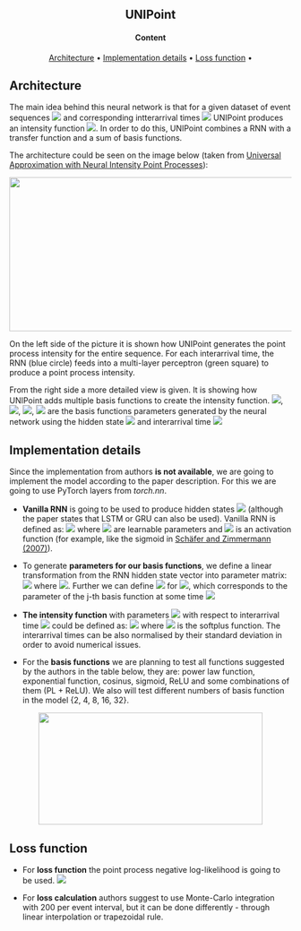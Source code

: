 <h2 align="center"> UNIPoint </h2>

<h4 align="center"> Content </h4>

<p align="center">
  <a href="#architecture">Architecture</a> •
  <a href="#implementation-details">Implementation details</a> •
  <a href="#loss-function">Loss function</a> •
</p>

## Architecture

The main idea behind this neural network is that for a given dataset of event sequences <img src="https://latex.codecogs.com/png.latex?\{t_i\}_{i=1}^N" /></a> and corresponding intterarrival times <img src="https://latex.codecogs.com/png.latex?\tau_i&space;=&space;t_i&space;-&space;t_{i-1}" /></a> UNIPoint produces an intensity function <img src="https://latex.codecogs.com/png.latex?\hat{\lambda}" /></a>. In order to do this, UNIPoint combines a RNN with a transfer function and a sum of basis functions. 

The architecture could be seen on the image below (taken from <a href="https://paperpile.com/shared/uEtljl" target="_blank">Universal Approximation with Neural Intensity Point Processes</a>):

<p align="center">
  <img width="680" height="275" src="https://github.com/rodrigorivera/mds20_deepfolio/blob/main/images/unipoint_fig.PNG">
</p>

On the left side of the picture it is shown how UNIPoint generates the point process intensity for the entire sequence. For each interarrival time, the RNN (blue circle) feeds into a multi-layer perceptron (green square) to produce a point process intensity.

From the right side a more detailed view is given. It is showing how UNIPoint adds multiple basis functions to create the intensity function. <img src="https://latex.codecogs.com/png.latex?p_0"/></a>, <img src="https://latex.codecogs.com/png.latex?p_1"/></a>, <img src="https://latex.codecogs.com/png.latex?p_2"/></a>, <img src="https://latex.codecogs.com/png.latex?p_2"/></a> are the basis functions parameters generated by the neural network using the hidden state <img src="https://latex.codecogs.com/png.latex?h_1"/></a> and interarrival time <img src="https://latex.codecogs.com/png.latex?\tau_2" /></a>

## Implementation details

Since the implementation from authors **is not available**, we are going to implement the model according to the paper description. For this we are going to use PyTorch layers from *torch.nn*.

* **Vanilla RNN** is going to be used to produce hidden states <img src="https://latex.codecogs.com/png.latex?h_i&space;\in&space;R^M" /></a> (although the paper states that LSTM or GRU can also be used). Vanilla RNN is defined as:
<img src="https://latex.codecogs.com/png.latex?h_i&space;=&space;f(Wh_{i-1}&space;&plus;&space;v\tau_i&space;&plus;&space;b)" /></a>
where <img src="https://latex.codecogs.com/png.latex?W,&space;v,&space;b,&space;h_0" /></a> are learnable parameters and <img src="https://latex.codecogs.com/png.latex?f" /></a> is an activation function (for example, like the sigmoid in <a href="https://link.springer.com/chapter/10.1007/11840817_66" target="_blank">Schäfer and Zimmermann (2007)</a>).

* To generate **parameters for our basis functions**, we define a linear transformation from the RNN hidden state vector into parameter matrix:
<img src="https://latex.codecogs.com/png.latex?P&space;=&space;Ah_i&space;&plus;&space;B,&space;t_i&space;<&space;t&space;\leq&space;t_{i&plus;1}" /></a>
where <img src="https://latex.codecogs.com/png.latex?P&space;\in&space;R^{J\times&space;|\mathcal{P}|},&space;A&space;\in&space;R^{J\times&space;|\mathcal{P}|},&space;B&space;\in&space;R^{J\times&space;|\mathcal{P}|}" /></a>. Further we can define <img src="https://latex.codecogs.com/png.latex?p_j&space;\doteq&space;P_{(j,\cdot&space;)}&space;\in&space;R^{|\mathcal{P}|}" /></a> for <img src="https://latex.codecogs.com/png.latex?j&space;\in&space;\{&space;1,...,J\}" /></a>, which corresponds to the parameter of the j-th basis function at some time <img src="https://latex.codecogs.com/png.latex?t_i&space;<&space;t&space;\leq&space;t_{i&plus;1}" /></a>

* **The intensity function** with parameters <img src="https://latex.codecogs.com/png.latex?p_1,...,p_J" /></a> with respect to interarrival time <img src="https://latex.codecogs.com/png.latex?\tau&space;=&space;t&space;-&space;t_i" /></a> could be defined as:
<img src="https://latex.codecogs.com/png.latex?\hat{\lambda}(\tau)&space;=&space;f_{SP}&space;[\sum_{j=1}^J&space;\phi(\tau;p_j)],&space;t_i&space;<&space;t&space;\leq&space;t_{i&plus;1}" /></a>
where <img src="https://latex.codecogs.com/png.latex?f_{SP}(x)&space;=&space;log(1&plus;e^x)" /></a> is the softplus function.
The interarrival times can be also normalised by their standard deviation in order to avoid numerical issues.

* For the **basis functions** we are planning to test all functions suggested by the authors in the table below, they are: power law function, exponential function, cosinus, sigmoid, ReLU and some combinations of them (PL + ReLU). We also will test different numbers of basis function in the model {2, 4, 8, 16, 32}.

<p align="center">
  <img width="400" height="200" src="https://github.com/rodrigorivera/mds20_deepfolio/blob/main/images/basis_func.PNG">
</p>

## Loss function

* For **loss function** the point process negative log-likelihood is going to be used.
<img src="https://latex.codecogs.com/png.latex?L&space;=&space;[\prod_{i=1}^N&space;\lambda^*(t_i)]&space;exp(\int_{0}^{T}&space;\lambda^*(s)ds))"  /></a>

* For **loss calculation** authors suggest to use Monte-Carlo integration with 200 per event interval, but it can be done differently - through linear interpolation or trapezoidal rule.
